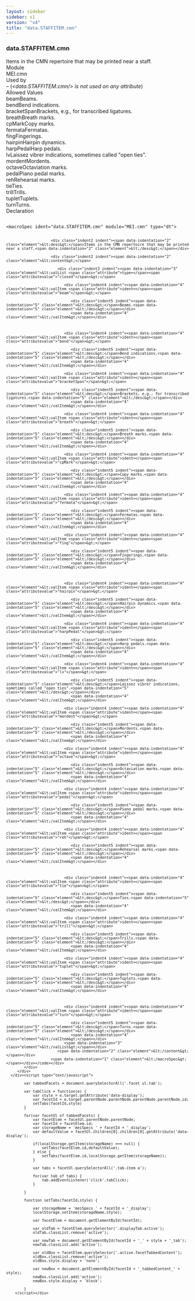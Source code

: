 ```yaml
---
layout: sidebar
sidebar: s1
version: "v4"
title: "data.STAFFITEM.cmn"
---
```

<div class="specPage">
   <div class="datatypeSpec">
      <h3 id="data.STAFFITEM.cmn">data.STAFFITEM.cmn</h3>
      <div class="specs">
         <div class="desc">Items in the CMN repertoire that may be printed near a staff.</div>
         <div class="facet module">
            <div class="label">Module</div>
            <div class="statement text">MEI.cmn</div>
         </div>
         <div class="facet usedBy" id="usedBy">
            <div class="label">Used by</div>
            <div class="statement list">
               – <span class="emptyStatement">(<em>&lt;data.STAFFITEM.cmn/&gt; is not used on any attribute</em>)</span></div>
         </div>
         <div class="facet allowedValues" id="allowedValues">
            <div class="label">Allowed Values</div>
            <div class="statement list">
               <div class="dataValueBox" id="beam"><span class="dataValue ident">beam</span><span class="dataValue desc">Beams.</span></div>
               <div class="dataValueBox" id="bend"><span class="dataValue ident">bend</span><span class="dataValue desc">Bend indications.</span></div>
               <div class="dataValueBox" id="bracketSpan"><span class="dataValue ident">bracketSpan</span><span class="dataValue desc">Brackets, e.g., for transcribed ligatures.</span></div>
               <div class="dataValueBox" id="breath"><span class="dataValue ident">breath</span><span class="dataValue desc">Breath marks.</span></div>
               <div class="dataValueBox" id="cpMark"><span class="dataValue ident">cpMark</span><span class="dataValue desc">Copy marks.</span></div>
               <div class="dataValueBox" id="fermata"><span class="dataValue ident">fermata</span><span class="dataValue desc">Fermatas.</span></div>
               <div class="dataValueBox" id="fing"><span class="dataValue ident">fing</span><span class="dataValue desc">Fingerings.</span></div>
               <div class="dataValueBox" id="hairpin"><span class="dataValue ident">hairpin</span><span class="dataValue desc">Hairpin dynamics.</span></div>
               <div class="dataValueBox" id="harpPedal"><span class="dataValue ident">harpPedal</span><span class="dataValue desc">Harp pedals.</span></div>
               <div class="dataValueBox" id="lv"><span class="dataValue ident">lv</span><span class="dataValue desc">Laissez vibrer indications, sometimes called "open ties".</span></div>
               <div class="dataValueBox" id="mordent"><span class="dataValue ident">mordent</span><span class="dataValue desc">Mordents.</span></div>
               <div class="dataValueBox" id="octave"><span class="dataValue ident">octave</span><span class="dataValue desc">Octaviation marks.</span></div>
               <div class="dataValueBox" id="pedal"><span class="dataValue ident">pedal</span><span class="dataValue desc">Piano pedal marks.</span></div>
               <div class="dataValueBox" id="reh"><span class="dataValue ident">reh</span><span class="dataValue desc">Rehearsal marks.</span></div>
               <div class="dataValueBox" id="tie"><span class="dataValue ident">tie</span><span class="dataValue desc">Ties.</span></div>
               <div class="dataValueBox" id="trill"><span class="dataValue ident">trill</span><span class="dataValue desc">Trills.</span></div>
               <div class="dataValueBox" id="tuplet"><span class="dataValue ident">tuplet</span><span class="dataValue desc">Tuplets.</span></div>
               <div class="dataValueBox" id="turn"><span class="dataValue ident">turn</span><span class="dataValue desc">Turns.</span></div>
            </div>
         </div>
         <div class="facet declaration">
            <div class="label">Declaration</div>
            <div class="statement declaration">
               <div class="code" xml:space="preserve" data-lang="ODD"><code>
                     <div class="indent1 indent"><span data-indentation="1" class="element">&lt;macroSpec <span class="attribute">ident=</span><span class="attributevalue">"data.STAFFITEM.cmn"</span> <span class="attribute">module=</span><span class="attributevalue">"MEI.cmn"</span> <span class="attribute">type=</span><span class="attributevalue">"dt"</span>&gt;</span>
                        
                        <div class="indent2 indent"><span data-indentation="2" class="element">&lt;desc&gt;</span>Items in the CMN repertoire that may be printed near a staff.<span data-indentation="2" class="element">&lt;/desc&gt;</span></div>
                        
                        <div class="indent2 indent"><span data-indentation="2" class="element">&lt;content&gt;</span>
                           
                           <div class="indent3 indent"><span data-indentation="3" class="element">&lt;valList <span class="attribute">type=</span><span class="attributevalue">"closed"</span>&gt;</span>
                              
                              <div class="indent4 indent"><span data-indentation="4" class="element">&lt;valItem <span class="attribute">ident=</span><span class="attributevalue">"beam"</span>&gt;</span>
                                 
                                 <div class="indent5 indent"><span data-indentation="5" class="element">&lt;desc&gt;</span>Beams.<span data-indentation="5" class="element">&lt;/desc&gt;</span></div>
                                 <span data-indentation="4" class="element">&lt;/valItem&gt;</span></div>
                              
                              
                              
                              <div class="indent4 indent"><span data-indentation="4" class="element">&lt;valItem <span class="attribute">ident=</span><span class="attributevalue">"bend"</span>&gt;</span>
                                 
                                 <div class="indent5 indent"><span data-indentation="5" class="element">&lt;desc&gt;</span>Bend indications.<span data-indentation="5" class="element">&lt;/desc&gt;</span></div>
                                 <span data-indentation="4" class="element">&lt;/valItem&gt;</span></div>
                              
                              <div class="indent4 indent"><span data-indentation="4" class="element">&lt;valItem <span class="attribute">ident=</span><span class="attributevalue">"bracketSpan"</span>&gt;</span>
                                 
                                 <div class="indent5 indent"><span data-indentation="5" class="element">&lt;desc&gt;</span>Brackets, e.g., for transcribed ligatures.<span data-indentation="5" class="element">&lt;/desc&gt;</span></div>
                                 <span data-indentation="4" class="element">&lt;/valItem&gt;</span></div>
                              
                              <div class="indent4 indent"><span data-indentation="4" class="element">&lt;valItem <span class="attribute">ident=</span><span class="attributevalue">"breath"</span>&gt;</span>
                                 
                                 <div class="indent5 indent"><span data-indentation="5" class="element">&lt;desc&gt;</span>Breath marks.<span data-indentation="5" class="element">&lt;/desc&gt;</span></div>
                                 <span data-indentation="4" class="element">&lt;/valItem&gt;</span></div>
                              
                              <div class="indent4 indent"><span data-indentation="4" class="element">&lt;valItem <span class="attribute">ident=</span><span class="attributevalue">"cpMark"</span>&gt;</span>
                                 
                                 <div class="indent5 indent"><span data-indentation="5" class="element">&lt;desc&gt;</span>Copy marks.<span data-indentation="5" class="element">&lt;/desc&gt;</span></div>
                                 <span data-indentation="4" class="element">&lt;/valItem&gt;</span></div>
                              
                              <div class="indent4 indent"><span data-indentation="4" class="element">&lt;valItem <span class="attribute">ident=</span><span class="attributevalue">"fermata"</span>&gt;</span>
                                 
                                 <div class="indent5 indent"><span data-indentation="5" class="element">&lt;desc&gt;</span>Fermatas.<span data-indentation="5" class="element">&lt;/desc&gt;</span></div>
                                 <span data-indentation="4" class="element">&lt;/valItem&gt;</span></div>
                              
                              <div class="indent4 indent"><span data-indentation="4" class="element">&lt;valItem <span class="attribute">ident=</span><span class="attributevalue">"fing"</span>&gt;</span>
                                 
                                 <div class="indent5 indent"><span data-indentation="5" class="element">&lt;desc&gt;</span>Fingerings.<span data-indentation="5" class="element">&lt;/desc&gt;</span></div>
                                 <span data-indentation="4" class="element">&lt;/valItem&gt;</span></div>
                              
                              
                              
                              <div class="indent4 indent"><span data-indentation="4" class="element">&lt;valItem <span class="attribute">ident=</span><span class="attributevalue">"hairpin"</span>&gt;</span>
                                 
                                 <div class="indent5 indent"><span data-indentation="5" class="element">&lt;desc&gt;</span>Hairpin dynamics.<span data-indentation="5" class="element">&lt;/desc&gt;</span></div>
                                 <span data-indentation="4" class="element">&lt;/valItem&gt;</span></div>
                              
                              <div class="indent4 indent"><span data-indentation="4" class="element">&lt;valItem <span class="attribute">ident=</span><span class="attributevalue">"harpPedal"</span>&gt;</span>
                                 
                                 <div class="indent5 indent"><span data-indentation="5" class="element">&lt;desc&gt;</span>Harp pedals.<span data-indentation="5" class="element">&lt;/desc&gt;</span></div>
                                 <span data-indentation="4" class="element">&lt;/valItem&gt;</span></div>
                              
                              <div class="indent4 indent"><span data-indentation="4" class="element">&lt;valItem <span class="attribute">ident=</span><span class="attributevalue">"lv"</span>&gt;</span>
                                 
                                 <div class="indent5 indent"><span data-indentation="5" class="element">&lt;desc&gt;</span>Laissez vibrer indications, sometimes called "open ties".<span data-indentation="5" class="element">&lt;/desc&gt;</span></div>
                                 <span data-indentation="4" class="element">&lt;/valItem&gt;</span></div>
                              
                              <div class="indent4 indent"><span data-indentation="4" class="element">&lt;valItem <span class="attribute">ident=</span><span class="attributevalue">"mordent"</span>&gt;</span>
                                 
                                 <div class="indent5 indent"><span data-indentation="5" class="element">&lt;desc&gt;</span>Mordents.<span data-indentation="5" class="element">&lt;/desc&gt;</span></div>
                                 <span data-indentation="4" class="element">&lt;/valItem&gt;</span></div>
                              
                              <div class="indent4 indent"><span data-indentation="4" class="element">&lt;valItem <span class="attribute">ident=</span><span class="attributevalue">"octave"</span>&gt;</span>
                                 
                                 <div class="indent5 indent"><span data-indentation="5" class="element">&lt;desc&gt;</span>Octaviation marks.<span data-indentation="5" class="element">&lt;/desc&gt;</span></div>
                                 <span data-indentation="4" class="element">&lt;/valItem&gt;</span></div>
                              
                              <div class="indent4 indent"><span data-indentation="4" class="element">&lt;valItem <span class="attribute">ident=</span><span class="attributevalue">"pedal"</span>&gt;</span>
                                 
                                 <div class="indent5 indent"><span data-indentation="5" class="element">&lt;desc&gt;</span>Piano pedal marks.<span data-indentation="5" class="element">&lt;/desc&gt;</span></div>
                                 <span data-indentation="4" class="element">&lt;/valItem&gt;</span></div>
                              
                              <div class="indent4 indent"><span data-indentation="4" class="element">&lt;valItem <span class="attribute">ident=</span><span class="attributevalue">"reh"</span>&gt;</span>
                                 
                                 <div class="indent5 indent"><span data-indentation="5" class="element">&lt;desc&gt;</span>Rehearsal marks.<span data-indentation="5" class="element">&lt;/desc&gt;</span></div>
                                 <span data-indentation="4" class="element">&lt;/valItem&gt;</span></div>
                              
                              
                              
                              <div class="indent4 indent"><span data-indentation="4" class="element">&lt;valItem <span class="attribute">ident=</span><span class="attributevalue">"tie"</span>&gt;</span>
                                 
                                 <div class="indent5 indent"><span data-indentation="5" class="element">&lt;desc&gt;</span>Ties.<span data-indentation="5" class="element">&lt;/desc&gt;</span></div>
                                 <span data-indentation="4" class="element">&lt;/valItem&gt;</span></div>
                              
                              <div class="indent4 indent"><span data-indentation="4" class="element">&lt;valItem <span class="attribute">ident=</span><span class="attributevalue">"trill"</span>&gt;</span>
                                 
                                 <div class="indent5 indent"><span data-indentation="5" class="element">&lt;desc&gt;</span>Trills.<span data-indentation="5" class="element">&lt;/desc&gt;</span></div>
                                 <span data-indentation="4" class="element">&lt;/valItem&gt;</span></div>
                              
                              <div class="indent4 indent"><span data-indentation="4" class="element">&lt;valItem <span class="attribute">ident=</span><span class="attributevalue">"tuplet"</span>&gt;</span>
                                 
                                 <div class="indent5 indent"><span data-indentation="5" class="element">&lt;desc&gt;</span>Tuplets.<span data-indentation="5" class="element">&lt;/desc&gt;</span></div>
                                 <span data-indentation="4" class="element">&lt;/valItem&gt;</span></div>
                              
                              
                              
                              <div class="indent4 indent"><span data-indentation="4" class="element">&lt;valItem <span class="attribute">ident=</span><span class="attributevalue">"turn"</span>&gt;</span>
                                 
                                 <div class="indent5 indent"><span data-indentation="5" class="element">&lt;desc&gt;</span>Turns.<span data-indentation="5" class="element">&lt;/desc&gt;</span></div>
                                 <span data-indentation="4" class="element">&lt;/valItem&gt;</span></div>
                              <span data-indentation="3" class="element">&lt;/valList&gt;</span></div>
                           <span data-indentation="2" class="element">&lt;/content&gt;</span></div>
                        <span data-indentation="1" class="element">&lt;/macroSpec&gt;</span></div></code></div>
            </div>
         </div>
      </div><script type="text/javascript">
            
            var tabbedFacets = document.querySelectorAll('.facet ul.tab');
            
            var tabClick = function(e) {
                var style = e.target.getAttribute('data-display');
                var facetId = e.target.parentNode.parentNode.parentNode.parentNode.id;
                setTabs(facetId,style)
            }
            
            for(var facetUl of tabbedFacets) {
                var facetElem = facetUl.parentNode.parentNode;
                var facetId = facetElem.id;
                var storageName = 'meiSpecs_' + facetId + '_display';
                var defaultValue = facetUl.children[0].children[0].getAttribute('data-display');
                
                if(localStorage.getItem(storageName) === null) {
                    setTabs(facetElem.id,defaultValue);
                } else {
                    setTabs(facetElem.id,localStorage.getItem(storageName));
                }
                
                var tabs = facetUl.querySelectorAll('.tab-item a');
                
                for(var tab of tabs) {
                    tab.addEventListener('click',tabClick);
                }
                
            }
            
            function setTabs(facetId,style) {
                
                var storageName = 'meiSpecs_' + facetId + '_display';
                localStorage.setItem(storageName,style);
                
                var facetElem = document.getElementById(facetId);
                
                var oldTab = facetElem.querySelector('.displayTab.active');
                oldTab.classList.remove('active');
                
                var newTab = document.getElementById(facetId + '_' + style + '_tab');
                newTab.classList.add('active');
                
                var oldBox = facetElem.querySelector('.active.facetTabbedContent');
                oldBox.classList.remove('active');
                oldBox.style.display = 'none';
                
                var newBox = document.getElementById(facetId + '_tabbedContent_' + style);
                newBox.classList.add('active');
                newBox.style.display = 'block';
                
            }
        </script></div>
</div>